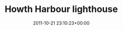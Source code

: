 ---
title:		"Howth Harbour lighthouse"
type:		"photos"
mediatype:		"upload"
location:		"Howth, Ireland"
date:		"2011-10-21 23:10:23+00:00"
album:		"landscapes"
filename:		"howth-harbour-lighthouse.md"
series:		"howth"
cl_public_id:		"landscapes/howth-harbour-lighthouse"
cl_version:		1497004697
format:		"tiff"
bytes:		2624984
width:		2174
height:		1440
colours:
- "#151515"
- "#828282"
exposure_mode:		"Manual"
program:		"Manual"
aperture:		"7.1"
focal_length:		"12.0 mm"
iso:		"100"
shutter_speed:		"113"
metering:		"Spot"
flash:		"Off, Did not fire"
white_balance:		"Custom"
colour_temp:		"2500"
has_crop:		"false"
orientation:		"Horizontal (normal)"
camera_model:		"NIKON D7000"
lens_info:		"11-16mm f/2.8"
artist:		"Matt Finucane"
x_resolution:		"300"
y_resolution:		"300"
---